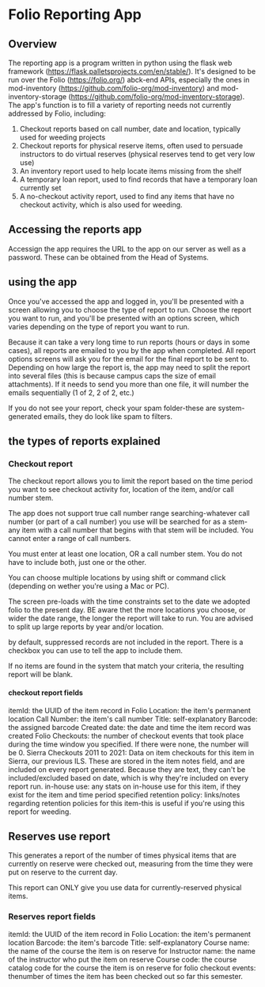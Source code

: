 # Folio Reporting App

## Overview
The reporting app is a program written in python using the flask web framework (https://flask.palletsprojects.com/en/stable/).  It's designed to be run over the Folio (https://folio.org/) abck-end APIs, especially the ones in mod-inventory (https://github.com/folio-org/mod-inventory) and mod-inventory-storage (https://github.com/folio-org/mod-inventory-storage).  The app's function is to fill a variety of reporting needs not currently addressed by Folio, including:

1. Checkout reports based on call number, date and location, typically used for weeding projects
2. Checkout reports for physical reserve items, often used to persuade instructors to do virtual reserves (physical reserves tend to get very low use)
3. An inventory report used to help locate items missing from the shelf
4. A temporary loan report, used to find records that have a temporary loan currently set
5. A no-checkout activity report, used to find any items that have no checkout activity, which is also used for weeding.

## Accessing the reports app

Accessign the app requires the URL to the app on our server as well as a password.  These can be obtained from the Head of Systems.

## using the app

Once you've accessed the app and logged in, you'll be presented with a screen allowing you to choose the type of report to run.  Choose the report you want to run, and you'll be presented with an options screen, which varies depending on the type of report you want to run.

Because it can take a very long time to run reports (hours or days in some cases), all reports are emailed to you by the app when completed.  All report options screens will ask you for the email for the final report to be sent to.  Depending on how large the report is, the app may need to split the report into several files (this is because campus caps the size of email attachments).  If it needs to send you more than one file, it will number the emails sequentially (1 of 2, 2 of 2, etc.)

If you do not see your report, check your spam folder-these are system-generated emails, they do look like spam to filters.

## the types of reports explained

### Checkout report

The checkout report allows you to limit the report based on the time period you want to see checkout activity for, location of the item, and/or call number stem.  

The app does not support true call number range searching-whatever call number (or part of a call number) you use will be searched for as a stem-any item with a call number that begins with that stem will be included.  You cannot enter a range of call numbers.  

You must enter at least one location, OR a call number stem.  You do not have to include both, just one or the other.  

You can choose multiple locations by using shift or command click (depending on wether you're using a Mac or PC).

The screen pre-loads with the time constraints set to the date we adopted folio to the present day.  BE aware thet the more locations you choose, or wider the date range, the longer the report will take to run.  You are advised to split up large reports by year and/or location.

by default, suppressed records are not included in the report.  There is a checkbox you can use to tell the app to include them.

If no items are found in the system that match your criteria, the resulting report will be blank.

#### checkout report fields

itemId:  the UUID of the item record in Folio
Location: the item's permanent location
Call Number: the item's call number
Title: self-explanatory
Barcode: the assigned barcode
Created date: the date and time the item record was created
Folio Checkouts: the number of checkout events that took place during the time window you specified.  If there were none, the number will be 0.
Sierra Checkouts 2011 to 2021:  Data on item checkouts for this item in Sierra, our previous ILS. These are stored in the item notes field, and are included on every report generated.  Because they are text, they can't be included/excluded based on date, which is why they're included on every report run.
in-house use:  any stats on in-house use for this item, if they exist for the item and time period specified
retention policy: links/notes regarding retention policies for this item-this is useful if you're using this report for weeding.

## Reserves use report

This generates a report of the number of times physical items that are currently on reserve were checked out, measuring from the time they were put on reserve to the current day.

This report can ONLY give you use data for currently-reserved physical items.

### Reserves report fields

itemId:  the UUID of the item record in Folio
Location: the item's permanent location
Barcode: the item's barcode
Title: self-explanatory
Course name: the name of the course the item is on reserve for
Instructor name: the name of the instructor who put the item on reserve
Course code: the course catalog code for the course the item is on reserve for
folio checkout events: thenumber of times the item has been checked out so far this semester.

